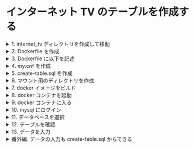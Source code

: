 # インターネット TV のテーブルを作成する

<details>
<summary>1. internet_tv ディレクトリを作成して移動</summary>
<div>

```sh
$ mkdir internet_tv && cd $_
```

</div>
</details>

<details>
<summary>2. Dockerfile を作成</summary>
<div>

```sh
$ touch Dockerfile
```

</div>
</details>

<details><summary>3. Dockerfile に以下を記述</summary>

<div>

```
FROM mysql:8.0.33
RUN microdnf install yum && \
yum install -y glibc-langpack-ja glibc-locale-source git && \
localedef -f UTF-8 -i ja_JP ja_JP.UTF-8
ENV LC_ALL=ja_JP.UTF-8
ENV LANG=ja_JP.UTF-8
COPY my.cnf /etc/mysql/conf.d
COPY create-table.sql /docker-entrypoint-initdb.d
ENV MYSQL_ROOT_PASSWORD=root
ENV MYSQL_DATABASE=internet_tv
```

- FROM mysql:8.0.33
  mysql:8.0.33 をベースイメージとして使用する
  つまり、mysql のバージョン 8.0.33 を使用するということ

- RUN microdnf install yum
  microdnf を使用して yum をインストールする
  microdnf は、yum の軽量版

- yum install -y glibc-langpack-ja glibc-locale-source git
  glibc-langpack-ja、glibc-locale-source、git をインストールする
  glibc-langpack-ja は、日本語ロケールをインストールするために必要
  glibc-locale-source は、日本語ロケールをインストールするために必要
  git は、git をインストールするために必要

- localedef -f UTF-8 -i ja_JP ja_JP.UTF-8
  ja_JP.UTF-8 のロケールを作成する
  これがないと日本語が文字化けする

- ENV LC_ALL=ja_JP.UTF-8, ENV LANG=ja_JP.UTF-8
  環境変数 LC_ALL に ja_JP.UTF-8 を設定する
  環境変数 LANG に ja_JP.UTF-8 を設定する
  両方ないと日本語が入力できなかったりする

- COPY my.cnf /etc/mysql/conf.d
  my.cnf を/etc/mysql/conf.d にコピーする
  my.cnf は、mysql の設定ファイル
  /etc/mysql/conf.d は、mysql の設定ファイルを配置するディレクトリ

- COPY create-table.sql /docker-entrypoint-initdb.d
  create-table.sql を/docker-entrypoint-initdb.d にコピーする
  create-table.sql は、テーブルを作成するための sql ファイル
  /docker-entrypoint-initdb.d は、コンテナ起動時に実行される sql ファイルを配置するディレクトリ

- ENV MYSQL_ROOT_PASSWORD=root
  環境変数 MYSQL_ROOT_PASSWORD に root を設定する
  root は、mysql の root ユーザのパスワード

- ENV MYSQL_DATABASE=internet_tv
  環境変数 MYSQL_DATABASE に internet_tv を設定する
  internet_tv は、データベース名

</div></details>

<details><summary>4. my.cnf を作成</summary>

<div>

```
[client]

[mysqld]
character-set-server=utf8
skip-character-set-client-handshake
default-storage-engine=INNODB

[mysqldump]
default-character-set = utf8

[mysql]
```

</div>
</details>

<details><summary>5. create-table.sql を作成</summary>

<div>

```sql
CREATE TABLE Channel (
  Channel_ID INT NOT NULL PRIMARY KEY AUTO_INCREMENT,
  Channel_Name VARCHAR(50) NOT NULL UNIQUE
);

CREATE TABLE Genre (
  Genre_ID INT NOT NULL PRIMARY KEY AUTO_INCREMENT,
  Genre_Name VARCHAR(50) NOT NULL UNIQUE
);

CREATE TABLE Program (
  Program_ID INT NOT NULL PRIMARY KEY AUTO_INCREMENT,
  Genre_ID INT NOT NULL,
  Program_Name VARCHAR(50) NOT NULL,
  Program_Description VARCHAR(255) NOT NULL,
  FOREIGN KEY (Genre_ID) REFERENCES Genre(Genre_ID),
  INDEX(Program_Name)
);

CREATE TABLE Season (
  Season_ID INT NOT NULL PRIMARY KEY,
  Season_Name VARCHAR(50) NOT NULL
);

CREATE TABLE Episode (
  Episode_ID INT NOT NULL PRIMARY KEY AUTO_INCREMENT,
  Program_ID INT NOT NULL,
  Season_ID INT NOT NULL DEFAULT 0,
  Episode_number INT NOT NULL,
  Episode_Name VARCHAR(50) NOT NULL,
  Episode_Description VARCHAR(255) NOT NULL,
  Release_Date DATE NOT NULL,
  FOREIGN KEY (Program_ID) REFERENCES Program(Program_ID),
  FOREIGN KEY (Season_ID) REFERENCES Season(Season_ID),
  INDEX(Episode_Name)
);

CREATE TABLE Program_table (
  Episode_ID INT NOT NULL,
  Start_Time DATETIME NOT NULL,
  End_Time DATETIME NOT NULL,
  Channel_ID INT NOT NULL,
  Views_Count INT NOT NULL DEFAULT 0,
  PRIMARY KEY (Episode_ID, Channel_ID, Start_Time),
  FOREIGN KEY (Episode_ID) REFERENCES Episode(Episode_ID),
  FOREIGN KEY (Channel_ID) REFERENCES Channel(Channel_ID)
);
```

</div>
</details>

<details><summary>6. マウント用のディレクトリを作成</summary>

<div>

```sh
$ mkdir db
```

</div>
</details>

<details><summary>7. docker イメージをビルド</summary>

<div>
  
```sh
$ docker build -t internet_tv:v1 .
```

</div>
</details>

<details><summary>8. docker コンテナを起動</summary>

<div>
  
```sh
docker run -p 3306:3306 --name internet_tv -d -v "internet_tv/db:/var/lib/mysql" internet_tv:v1
```

</div>
</details>

<details><summary>9. docker コンテナに入る</summary>

<div>
  
```sh
$ docker exec -it internet_tv bin/bash
```

</div>
</details>

<details><summary>10. mysql にログイン</summary>

<div>

```sh
$ mysql -u root -p
```

Enter を押すとパスワード入力を求められるので、Dockerfile で設定したパスワードを入力する

</div>
</details>

<details><summary>11. データベースを選択</summary>

<div>

```sql
mysql> use internet_tv;
```

</div>
</details>

<details><summary>12. テーブルを確認</summary>

<div>

```sql
mysql> show tables;
```

ここで create-table.sql で入力したテーブルが出来ていれば OK

</div>
</details>

<details><summary>13. データを入力</summary>

<div>

```sql
mysql> INSERT INTO <テーブル名> (<カラム名1>, <カラム名2>, ...) VALUES (<値1>, <値2>, ...);
```

INSERT INTO でデータを入力する

</div>

</details>

<details><summary>番外編. データの入力も create-table.sql からできる</summary>

<div>
create-table.sqlでテーブルを作成したあと、INSERT TOを書いておくことで、コンテナ起動時にデータが入力される
</div>

</details>
